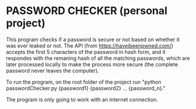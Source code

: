 # PASSWORD CHECKER (personal project)

This program checks if a password is secure or not based on whether it was ever leaked or not. The API (from https://haveibeenpwned.com/) accepts the first 5 characters of the password in hash form, and it respondes with the remaning hash of all the matching passwords, which are later processed locally to make the process more secure (the complete password never leaves the computer).

To run the program, on the root folder of the project run "python passwordChecker.py {password1} {password2} ... {password_n}."

The program is only going to work with an internet connection.